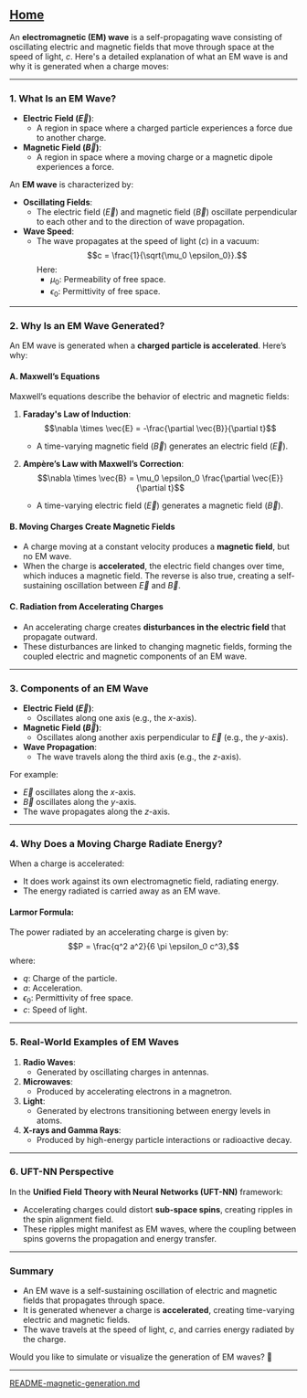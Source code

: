 [Home](https://t2m.io/VwvDcuw)
---

An **electromagnetic (EM) wave** is a self-propagating wave consisting of oscillating electric and magnetic fields that move through space at the speed of light, $c$. Here's a detailed explanation of what an EM wave is and why it is generated when a charge moves:

---

### **1. What Is an EM Wave?**
- **Electric Field ($\vec{E}$)**:
  - A region in space where a charged particle experiences a force due to another charge.
- **Magnetic Field ($\vec{B}$)**:
  - A region in space where a moving charge or a magnetic dipole experiences a force.

An **EM wave** is characterized by:
- **Oscillating Fields**:
  - The electric field ($\vec{E}$) and magnetic field ($\vec{B}$) oscillate perpendicular to each other and to the direction of wave propagation.
- **Wave Speed**:
  - The wave propagates at the speed of light ($c$) in a vacuum:
    $$c = \frac{1}{\sqrt{\mu_0 \epsilon_0}}.$$
    Here:
    - $\mu_0$: Permeability of free space.
    - $\epsilon_0$: Permittivity of free space.

---

### **2. Why Is an EM Wave Generated?**
An EM wave is generated when a **charged particle is accelerated**. Here’s why:

#### **A. Maxwell’s Equations**
Maxwell’s equations describe the behavior of electric and magnetic fields:
1. **Faraday's Law of Induction**:
   $$\nabla \times \vec{E} = -\frac{\partial \vec{B}}{\partial t}$$
   - A time-varying magnetic field ($\vec{B}$) generates an electric field ($\vec{E}$).

2. **Ampère’s Law with Maxwell’s Correction**:
   $$\nabla \times \vec{B} = \mu_0 \epsilon_0 \frac{\partial \vec{E}}{\partial t}$$
   - A time-varying electric field ($\vec{E}$) generates a magnetic field ($\vec{B}$).

#### **B. Moving Charges Create Magnetic Fields**
- A charge moving at a constant velocity produces a **magnetic field**, but no EM wave.
- When the charge is **accelerated**, the electric field changes over time, which induces a magnetic field. The reverse is also true, creating a self-sustaining oscillation between $\vec{E}$ and $\vec{B}$.

#### **C. Radiation from Accelerating Charges**
- An accelerating charge creates **disturbances in the electric field** that propagate outward.
- These disturbances are linked to changing magnetic fields, forming the coupled electric and magnetic components of an EM wave.

---

### **3. Components of an EM Wave**
- **Electric Field ($\vec{E}$)**:
  - Oscillates along one axis (e.g., the $x$-axis).
- **Magnetic Field ($\vec{B}$)**:
  - Oscillates along another axis perpendicular to $\vec{E}$ (e.g., the $y$-axis).
- **Wave Propagation**:
  - The wave travels along the third axis (e.g., the $z$-axis).

For example:
- $\vec{E}$ oscillates along the $x$-axis.
- $\vec{B}$ oscillates along the $y$-axis.
- The wave propagates along the $z$-axis.

---

### **4. Why Does a Moving Charge Radiate Energy?**
When a charge is accelerated:
- It does work against its own electromagnetic field, radiating energy.
- The energy radiated is carried away as an EM wave.

#### **Larmor Formula**:
The power radiated by an accelerating charge is given by:
$$P = \frac{q^2 a^2}{6 \pi \epsilon_0 c^3},$$
where:
- $q$: Charge of the particle.
- $a$: Acceleration.
- $\epsilon_0$: Permittivity of free space.
- $c$: Speed of light.

---

### **5. Real-World Examples of EM Waves**
1. **Radio Waves**:
   - Generated by oscillating charges in antennas.
2. **Microwaves**:
   - Produced by accelerating electrons in a magnetron.
3. **Light**:
   - Generated by electrons transitioning between energy levels in atoms.
4. **X-rays and Gamma Rays**:
   - Produced by high-energy particle interactions or radioactive decay.

---

### **6. UFT-NN Perspective**
In the **Unified Field Theory with Neural Networks (UFT-NN)** framework:
- Accelerating charges could distort **sub-space spins**, creating ripples in the spin alignment field.
- These ripples might manifest as EM waves, where the coupling between spins governs the propagation and energy transfer.

---

### **Summary**
- An EM wave is a self-sustaining oscillation of electric and magnetic fields that propagates through space.
- It is generated whenever a charge is **accelerated**, creating time-varying electric and magnetic fields.
- The wave travels at the speed of light, $c$, and carries energy radiated by the charge.

Would you like to simulate or visualize the generation of EM waves? 🚀


---

[README-magnetic-generation.md](https://t2m.io/mr99XYJ)
